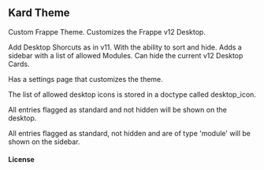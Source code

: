 ## Kard Theme

Custom Frappe Theme.
Customizes the Frappe v12 Desktop.

Add Desktop Shorcuts as in v11. With the ability to sort and hide.
Adds a sidebar with a list of allowed Modules.
Can hide the current v12 Desktop Cards.

Has a settings page that customizes the theme.

The list of allowed desktop icons is stored in a doctype called desktop_icon.

All entries flagged as standard and not hidden will be shown on the desktop.

All entries flagged as standard, not hidden and are of type 'module' will be shown on the sidebar.

#### License
